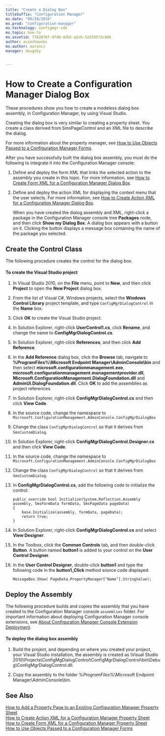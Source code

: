 ```yaml
---
title: "Create a Dialog Box"
titleSuffix: "Configuration Manager"
ms.date: "09/20/2016"
ms.prod: "configuration-manager"
ms.technology: configmgr-sdk
ms.topic: how-to
ms.assetid: 7f82876f-dfd0-42b5-a2cb-52d39572c8d6
author: aczechowski
ms.author: aaroncz
manager: dougeby


---
```

# How to Create a Configuration Manager Dialog Box
These procedures show you how to create a modeless dialog box assembly, in Configuration Manager, by using Visual Studio.  

 Creating the dialog box is very similar to creating a property sheet. You create a class derived from SmsPageControl and an XML file to describe the dialog.  

 For more information about the property manager, see [How to Use Objects Passed to a Configuration Manager Forms](../../../../develop/core/servers/console/how-to-use-objects-passed-to-a-configuration-manager-form.md).  

 After you have successfully built the dialog box assembly, you must do the following to integrate it into the Configuration Manager console:  

1. Define and deploy the form XML that links the selected action to the assembly you create in this topic. For more information, see [How to Create Form XML for a Configuration Manager Dialog Box](../../../../develop/core/servers/console/how-to-create-form-xml-for-a-configuration-manager-dialog-box.md).  

2. Define and deploy the action XML for displaying the context menu that the user selects. For more information, see [How to Create Action XML for a Configuration Manager Dialog Box](../../../../develop/core/servers/console/how-to-create-action-xml-for-a-configuration-manager-dialog-box.md).  

   When you have created the dialog assembly and XML, right-click a package in the Configuration Manager console tree **Packages** node, and then click **Show my Dialog Box**. A dialog box appears with a button on it. Clicking the button displays a message box containing the name of the package you selected.  

## Create the Control Class  
 The following procedure creates the control for the dialog box.  

#### To create the Visual Studio project  

1.  In Visual Studio 2010, on the **File** menu, point to **New**, and then click **Project** to open the **New Project** dialog box.  

2.  From the list of Visual C#, Windows projects, select the **Windows Control Library** project template, and type `ConfigMgrDialogControl` in the **Name** box.  

3.  Click **OK** to create the Visual Studio project.  

4.  In Solution Explorer, right-click **UserControl1.cs**, click **Rename**, and change the name to **ConfigMgrDialogControl.cs**.  

5.  In Solution Explorer, right-click **References**, and then click **Add Reference**.  

6.  In the **Add Reference** dialog box, click the **Browse** tab, navigate to **%ProgramFiles%\Microsoft Endpoint Manager\AdminConsole\bin** and then select **microsoft.configurationmanagement.exe**, **microsoft.configurationmanagement.managementprovider.dll**, **Microsoft.ConfigurationManagement.DialogFoundation.dll** and **AdminUI.DialogFoundation.dll**. Click **OK** to add the assemblies as project references.  

7.  In Solution Explorer, right-click **ConfigMgrDialogControl.cs** and then click **View Code**.  

8.  In the source code, change the namespace to `Microsoft.ConfigurationManagement.AdminConsole.ConfigMgrDialogBox`  

9. Change the class `ConfigMgrDialogControl` so that it derives from `SmsCustomDialog`.  

10. In Solution Explorer, right-click **ConfigMgrDialogControl.Designer.cs** and then click **View Code**.  

11. In the source code, change the namespace to `Microsoft.ConfigurationManagement.AdminConsole.ConfigMgrDialogBox`  

12. Change the class `ConfigMgrDialogControl` so that it derives from `SmsCustomDialog`.  

13. In **ConfigMgrDialogControl.cs**, add the following code to initialize the control:  

    ```  
    public override bool Initialize(System.Reflection.Assembly assembly, SmsFormData formData, SmsPageData pageData)  
    {  
        base.Initialize(assembly, formData, pageData);  
        return true;  
    }   
    ```  

14. In Solution Explorer, right-click **ConfigMgrDialogControl.cs** and select **View Designer**.  

15. In the Toolbox, click the **Common Controls** tab, and then double-click **Button**. A button named **button1** is added to your control on the **User Control Designer**.  

16. In the **User Control Designer**, double-click **button1** and type the following code in the **button1_Click** method source code displayed:  

    ```  
    MessageBox.Show( PageData.PropertyManager["Name"].StringValue);  
    ```  

## Deploy the Assembly  
 The following procedure builds and copies the assembly that you have created to the Configuration Manager console `assemblies` folder. For important information about deploying Configuration Manager console extensions, see [About Configuration Manager Console Extension Deployment](../../../../develop/core/servers/console/console-extension-deployment.md).  

#### To deploy the dialog box assembly  

1.  Build the project, and depending on where you created your project, your Visual Studio installation, the assembly is created as \Visual Studio 2010\Projects\ConfigMgDialogControl\ConfigMgrDialogControl\bin\Debug\ConfigMgrDialogControl.dll.  

2.  Copy the assembly to the folder %*ProgramFiles*%\Microsoft Endpoint Manager\AdminConsole\bin.  

## See Also  
 [How to Add a Property Page to an Existing Configuration Manager Property Sheet](../../../../develop/core/servers/console/how-to-add-a-property-page-to-an-existing-configuration-manager-property-sheet.md)   
 [How to Create Action XML for a Configuration Manager Property Sheet](../../../../develop/core/servers/console/how-to-create-action-xml-for-a-configuration-manager-property-sheet.md)   
 [How to Create Form XML for a Configuration Manager Property Sheet](../../../../develop/core/servers/console/how-to-create-form-xml-for-a-configuration-manager-property-sheet.md)   
 [How to Use Objects Passed to a Configuration Manager Forms](../../../../develop/core/servers/console/how-to-use-objects-passed-to-a-configuration-manager-form.md)
